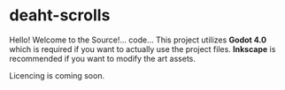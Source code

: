 # deaht-scrolls

Hello! Welcome to the Source!... code...
This project utilizes **Godot 4.0** which is required if you want to actually use the project files. 
**Inkscape** is recommended if you want to modify the art assets.

Licencing is coming soon.
